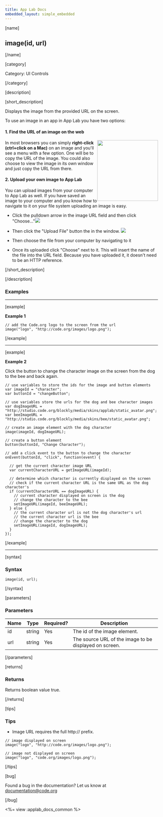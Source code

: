 ```yaml
---
title: App Lab Docs
embedded_layout: simple_embedded
---
```


[name]

## image(id, url)

[/name]

[category]

Category: UI Controls

[/category]

[description]

[short_description]

Displays the image from the provided URL on the screen.

To use an image in an app in App Lab you have two options:

#### 1. Find the URL of an image on the web
<img src="https://images.code.org/547f76e741252ca45201e8c70bf0075d-image-1444494509352.png" style="float:right; width: 200px">

In most browsers you can simply **right-click (ctrl+click on a Mac)** on an image and you'll see a menu with a few option. One will be to copy the URL of the image.  You could also choose to view the image in its own window and just copy the URL from there.

#### 2. Upload your own image to App Lab
You can upload images from your computer to App Lab as well.  If you have saved an image to your computer and you know how to navigate to it on your file system uploading an image is easy.

* Click the pulldown arrow in the image URL field and then click "Choose..."![](https://images.code.org/e726e56fd3e4c7cd4a0d58cba731a855-image-1444240440116.53.49%20PM.png)


* Then click the "Upload File" button the in the window.
![](https://images.code.org/4e33ebc4011b5eb6590f573ada3ed1da-image-1444241056243.04.04%20PM.png)

* Then choose the file from your computer by navigating to it

* Once its uploaded click "Choose" next to it.  This will insert the name of the file into the URL field.  Because you have uploaded it, it doesn't need to be an HTTP reference.


[/short_description]

[/description]

### Examples
____________________________________________________

[example]

**Example 1**


```
// add the Code.org logo to the screen from the url
image("logo", "http://code.org/images/logo.png");
```

[/example]

____________________________________________________

[example]

**Example 2**

Click the button to change the character image on the screen from the dog to the bee and back again.


```
// use variables to store the ids for the image and button elements
var imageId = "character";
var buttonId = "changeButton";

// use variables store the urls for the dog and bee character images
var dogImageURL = "http://studio.code.org/blockly/media/skins/applab/static_avatar.png";
var beeImageURL = "http://studio.code.org/blockly/media/skins/bee/static_avatar.png";

// create an image element with the dog character
image(imageId, dogImageURL);

// create a button element
button(buttonId, "Change Character");

// add a click event to the button to change the character
onEvent(buttonId, "click", function(event) {

  // get the current character image URL
  var currentCharacterURL = getImageURL(imageId);

  // determine which character is currently displayed on the screen
  // check if the current character URL is the same URL as the dog character's
  if (currentCharacterURL == dogImageURL) {
    // current character displayed on screen is the dog
    // change the character to the bee
    setImageURL(imageId, beeImageURL);
  } else {
    // the current character url is not the dog character's url
    // the current character url is the bee
    // change the character to the dog
    setImageURL(imageId, dogImageURL);
  }
});
```

[/example]

____________________________________________________

[syntax]

### Syntax

```
image(id, url);
```

[/syntax]

[parameters]

### Parameters

| Name  | Type | Required? | Description |
|-----------------|------|-----------|-------------|
| id | string | Yes | The id of the image element. |
| url | string | Yes | The source URL of the image to be displayed on screen. |

[/parameters]

[returns]

### Returns
Returns boolean value true.

[/returns]

[tips]

### Tips
- Image URL requires the full http:// prefix.

```
// image displayed on screen
image("logo", "http://code.org/images/logo.png");

// image not displayed on screen
image("logo", "code.org/images/logo.png");
```

[/tips]

[bug]

Found a bug in the documentation? Let us know at documentation@code.org

[/bug]

<%= view :applab_docs_common %>

